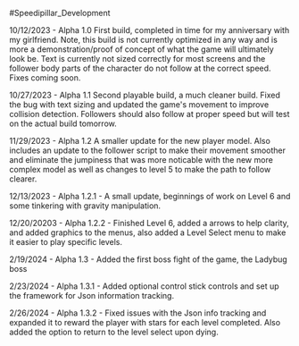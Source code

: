 #Speedipillar_Development


10/12/2023 - Alpha 1.0 First build, completed in time for my anniversary with my girlfriend. Note, this build is not currently optimized in any way and is more a demonstration/proof of concept of what the game will ultimately look be. Text is currently not sized correctly for most screens and the follower body parts of the character do not follow at the correct speed. Fixes coming soon.

10/27/2023 - Alpha 1.1 Second playable build, a much cleaner build. Fixed the bug with text sizing and updated the game's movement to improve collision detection. Followers should also follow at proper speed but will test on the actual build tomorrow.

11/29/2023 - Alpha 1.2 A smaller update for the new player model. Also includes an update to the follower script to make their movement smoother and eliminate the jumpiness that was more noticable with the new more complex model as well as changes to level 5 to make the path to follow clearer.

12/13/2023 - Alpha 1.2.1 - A small update, beginnings of work on Level 6 and some tinkering with gravity manipulation.

12/20/20203 - Alpha 1.2.2 -  Finished Level 6, added a arrows to help clarity, and added graphics to the menus, also added a Level Select menu to make it easier to play specific levels.

2/19/2024 - Alpha 1.3 - Added the first boss fight of the game, the Ladybug boss

2/23/2024 - Alpha 1.3.1 - Added optional control stick controls and set up the framework for Json information tracking. 

2/26/2024 - Alpha 1.3.2 - Fixed issues with the Json info tracking and expanded it to reward the player with stars for each level completed. Also added the option to return to the level select upon dying.